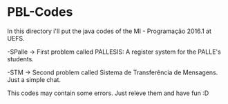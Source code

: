 # PBL-Codes

In this directory i'll put the java codes of the MI - Programação 2016.1 at UEFS.

-SPalle -> First problem called PALLESIS: A register system for the PALLE's students.

-STM -> Second problem called Sistema de Transferência de Mensagens. Just a simple chat.

This codes may contain some errors. Just releve them and have fun :D
